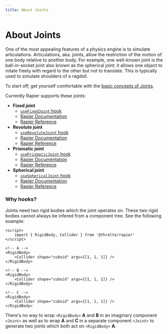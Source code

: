 ```yaml
---
title: About Joints
---
```


# About Joints

One of the most appealing features of a physics engine is to simulate articulations. Articulations, aka. joints, allow the restriction of the motion of one body relative to another body. For example, one well-known joint is the ball-in-socket joint also known as the spherical joint: it allows one object to rotate freely with regard to the other but not to translate. This is typically used to simulate shoulders of a ragdoll.

To start off, get yourself comfortable with the [basic concepts of Joints](https://rapier.rs/docs/user_guides/javascript/joints#basic-concepts).

Currently Rapier supports these joints:

- **Fixed joint**
  - [`useFixedJoint` hook](/rapier/use-fixed-joint)
  - [Rapier Documentation](https://rapier.rs/docs/user_guides/javascript/joints#fixed-joint)
  - [Rapier Reference](https://rapier.rs/javascript3d/classes/FixedImpulseJoint.html)
- **Revolute joint**
  - [`useRevoluteJoint` hook](/rapier/use-revolute-joint)
  - [Rapier Documentation](https://rapier.rs/docs/user_guides/javascript/joints#revolute-joint)
  - [Rapier Reference](https://rapier.rs/javascript3d/classes/RevoluteImpulseJoint.html)
- **Prismatic joint**
  - [`usePrismaticJoint` hook](/rapier/use-prismatic-joint)
  - [Rapier Documentation](https://rapier.rs/docs/user_guides/javascript/joints#prismatic-joint)
  - [Rapier Reference](https://rapier.rs/javascript3d/classes/PrismaticImpulseJoint.html)
- **Spherical joint**
  - [`useSphericalJoint` hook](/rapier/use-spherical-joint)
  - [Rapier Documentation](https://rapier.rs/docs/user_guides/javascript/joints#spherical-joint)
  - [Rapier Reference](https://rapier.rs/javascript3d/classes/SphericalImpulseJoint.html)

### Why hooks?

Joints need two rigid bodies which the joint operates on. These two rigid bodies cannot always be infered from a component tree. See the following example:

```svelte
<script>
	import { RigidBody, Collider } from '@threlte/rapier'
</script>

<!-- A -->
<RigidBody>
	<Collider shape="cuboid" args={[1, 1, 1]} />
</RigidBody>

<!-- B -->
<RigidBody>
	<Collider shape="cuboid" args={[1, 1, 1]} />
</RigidBody>

<!-- C -->
<RigidBody>
	<Collider shape="cuboid" args={[1, 1, 1]} />
</RigidBody>
```

There's no way to wrap `<RigidBody>` **A** and **B** in an imaginary component `<Joint>` as well as to wrap **A** and **C** in a separate component `<Joint>` to generate two joints which both act on `<RigidBody>` **A**.
